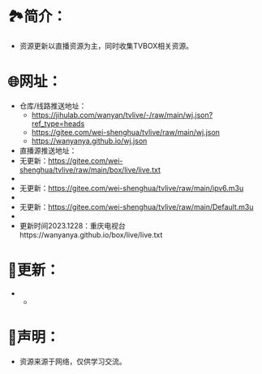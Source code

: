 # 🏞️简介：
- 资源更新以直播资源为主，同时收集TVBOX相关资源。



# 🌐网址：
- 仓库/线路推送地址：
  - https://jihulab.com/wanyan/tvlive/-/raw/main/wj.json?ref_type=heads
  - https://gitee.com/wei-shenghua/tvlive/raw/main/wj.json
  - https://wanyanya.github.io/wj.json
- 直播源推送地址：
- 无更新：https://gitee.com/wei-shenghua/tvlive/raw/main/box/live/live.txt
- 
- 无更新：https://gitee.com/wei-shenghua/tvlive/raw/main/ipv6.m3u
- 
- 无更新：https://gitee.com/wei-shenghua/tvlive/raw/main/Default.m3u
- 
- 更新时间2023.1228：重庆电视台https://wanyanya.github.io/box/live/live.txt


  

# 📔更新：
-  
  -  


     
# 📖声明：
- 资源来源于网络，仅供学习交流。


